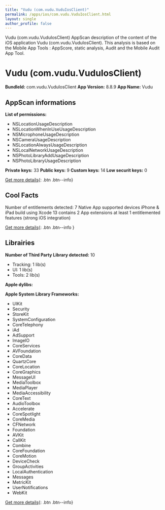 ```yaml
---
title: "Vudu (com.vudu.VuduIosClient)"
permalink: /apps/ios/com.vudu.VuduIosClient.html
layout: single
author_profile: false
---
```

Vudu (com.vudu.VuduIosClient) AppScan description of the content of the iOS application Vudu (com.vudu.VuduIosClient). This analysis is based on the Mobile App Tools : AppScore, static analysis, Audit and the Mobile Audit App Tool.

# Vudu (com.vudu.VuduIosClient)

**BundleId:** com.vudu.VuduIosClient
**App Version:** 8.8.9
**App Name:** Vudu


## AppScan informations 

**List of permissions:** 
- NSLocationUsageDescription
- NSLocationWhenInUseUsageDescription
- NSMicrophoneUsageDescription
- NSCameraUsageDescription
- NSLocationAlwaysUsageDescription
- NSLocalNetworkUsageDescription
- NSPhotoLibraryAddUsageDescription
- NSPhotoLibraryUsageDescription
  
  
**Private keys:** 33
**Public keys:** 9
**Custom keys:** 14
**Low securit keys:** 0
  
[Get more details](/pricing.html){: .btn .btn--info}

## Cool Facts

Number of entitlements detected: 7
Native App
supported devices iPhone & iPad
build using Xcode 13
contains 2 App extensions
at least 1 entitlemented features (strong iOS integration)
  
[Get more details](/pricing.html){: .btn .btn--info }

## Librairies 
**Number of Third Party Library detected:** 10
- Tracking: 1 lib(s)
- UI: 1 lib(s)
- Tools: 2 lib(s)


**Apple dylibs:**


**Apple System Library Frameworks:**
- UIKit
- Security
- StoreKit
- SystemConfiguration
- CoreTelephony
- iAd
- AdSupport
- ImageIO
- CoreServices
- AVFoundation
- CoreData
- QuartzCore
- CoreLocation
- CoreGraphics
- MessageUI
- MediaToolbox
- MediaPlayer
- MediaAccessibility
- CoreText
- AudioToolbox
- Accelerate
- CoreSpotlight
- CoreMedia
- CFNetwork
- Foundation
- AVKit
- CallKit
- Combine
- CoreFoundation
- CoreMotion
- DeviceCheck
- GroupActivities
- LocalAuthentication
- Messages
- MetricKit
- UserNotifications
- WebKit


  
[Get more details](/pricing.html){: .btn .btn--info}

